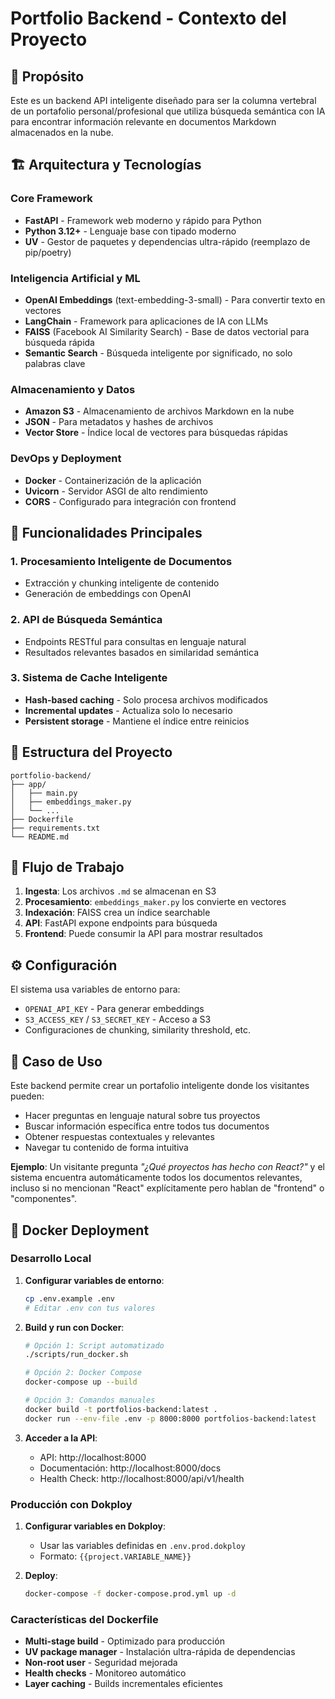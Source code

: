 # Portfolio Backend - Contexto del Proyecto

## 🎯 Propósito

Este es un backend API inteligente diseñado para ser la columna vertebral de un portafolio personal/profesional que utiliza búsqueda semántica con IA para encontrar información relevante en documentos Markdown almacenados en la nube.

## 🏗️ Arquitectura y Tecnologías

### Core Framework
- **FastAPI** - Framework web moderno y rápido para Python
- **Python 3.12+** - Lenguaje base con tipado moderno
- **UV** - Gestor de paquetes y dependencias ultra-rápido (reemplazo de pip/poetry)

### Inteligencia Artificial y ML
- **OpenAI Embeddings** (text-embedding-3-small) - Para convertir texto en vectores
- **LangChain** - Framework para aplicaciones de IA con LLMs
- **FAISS** (Facebook AI Similarity Search) - Base de datos vectorial para búsqueda rápida
- **Semantic Search** - Búsqueda inteligente por significado, no solo palabras clave

### Almacenamiento y Datos
- **Amazon S3** - Almacenamiento de archivos Markdown en la nube
- **JSON** - Para metadatos y hashes de archivos
- **Vector Store** - Índice local de vectores para búsquedas rápidas

### DevOps y Deployment
- **Docker** - Containerización de la aplicación
- **Uvicorn** - Servidor ASGI de alto rendimiento
- **CORS** - Configurado para integración con frontend

## 🔧 Funcionalidades Principales

### 1. Procesamiento Inteligente de Documentos
- Extracción y chunking inteligente de contenido
- Generación de embeddings con OpenAI

### 2. API de Búsqueda Semántica
- Endpoints RESTful para consultas en lenguaje natural
- Resultados relevantes basados en similaridad semántica

### 3. Sistema de Cache Inteligente
- **Hash-based caching** - Solo procesa archivos modificados
- **Incremental updates** - Actualiza solo lo necesario
- **Persistent storage** - Mantiene el índice entre reinicios

## 📁 Estructura del Proyecto

```
portfolio-backend/
├── app/
│   ├── main.py
│   ├── embeddings_maker.py
│   └── ...
├── Dockerfile
├── requirements.txt
└── README.md
```

## 🚀 Flujo de Trabajo

1. **Ingesta**: Los archivos `.md` se almacenan en S3
2. **Procesamiento**: `embeddings_maker.py` los convierte en vectores
3. **Indexación**: FAISS crea un índice searchable
4. **API**: FastAPI expone endpoints para búsqueda
5. **Frontend**: Puede consumir la API para mostrar resultados

## ⚙️ Configuración

El sistema usa variables de entorno para:

- `OPENAI_API_KEY` - Para generar embeddings
- `S3_ACCESS_KEY` / `S3_SECRET_KEY` - Acceso a S3
- Configuraciones de chunking, similarity threshold, etc.

## 🎯 Caso de Uso

Este backend permite crear un portafolio inteligente donde los visitantes pueden:

- Hacer preguntas en lenguaje natural sobre tus proyectos
- Buscar información específica entre todos tus documentos
- Obtener respuestas contextuales y relevantes
- Navegar tu contenido de forma intuitiva

**Ejemplo**: Un visitante pregunta *"¿Qué proyectos has hecho con React?"* y el sistema encuentra automáticamente todos los documentos relevantes, incluso si no mencionan "React" explícitamente pero hablan de "frontend" o "componentes".

## 🐳 Docker Deployment

### Desarrollo Local

1. **Configurar variables de entorno**:
   ```bash
   cp .env.example .env
   # Editar .env con tus valores
   ```

2. **Build y run con Docker**:
   ```bash
   # Opción 1: Script automatizado
   ./scripts/run_docker.sh
   
   # Opción 2: Docker Compose
   docker-compose up --build
   
   # Opción 3: Comandos manuales
   docker build -t portfolios-backend:latest .
   docker run --env-file .env -p 8000:8000 portfolios-backend:latest
   ```

3. **Acceder a la API**:
   - API: http://localhost:8000
   - Documentación: http://localhost:8000/docs
   - Health Check: http://localhost:8000/api/v1/health

### Producción con Dokploy

1. **Configurar variables en Dokploy**:
   - Usar las variables definidas en `.env.prod.dokploy`
   - Formato: `{{project.VARIABLE_NAME}}`

2. **Deploy**:
   ```bash
   docker-compose -f docker-compose.prod.yml up -d
   ```

### Características del Dockerfile

- **Multi-stage build** - Optimizado para producción
- **UV package manager** - Instalación ultra-rápida de dependencias  
- **Non-root user** - Seguridad mejorada
- **Health checks** - Monitoreo automático
- **Layer caching** - Builds incrementales eficientes